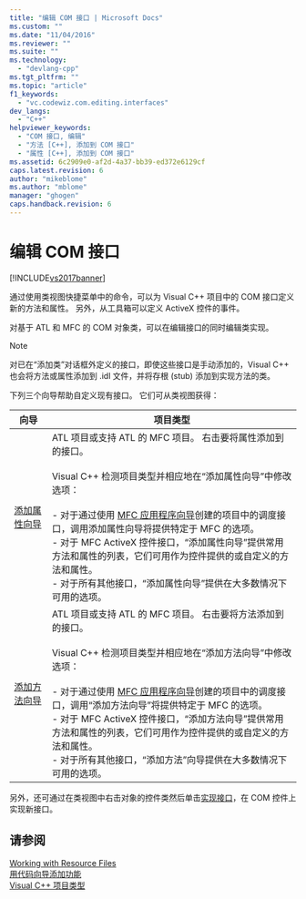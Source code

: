 ```yaml
---
title: "编辑 COM 接口 | Microsoft Docs"
ms.custom: ""
ms.date: "11/04/2016"
ms.reviewer: ""
ms.suite: ""
ms.technology: 
  - "devlang-cpp"
ms.tgt_pltfrm: ""
ms.topic: "article"
f1_keywords: 
  - "vc.codewiz.com.editing.interfaces"
dev_langs: 
  - "C++"
helpviewer_keywords: 
  - "COM 接口, 编辑"
  - "方法 [C++], 添加到 COM 接口"
  - "属性 [C++], 添加到 COM 接口"
ms.assetid: 6c2909e0-af2d-4a37-bb39-ed372e6129cf
caps.latest.revision: 6
author: "mikeblome"
ms.author: "mblome"
manager: "ghogen"
caps.handback.revision: 6
---
```

# 编辑 COM 接口
[!INCLUDE[vs2017banner](../assembler/inline/includes/vs2017banner.md)]

通过使用类视图快捷菜单中的命令，可以为 Visual C\+\+ 项目中的 COM 接口定义新的方法和属性。  另外，从工具箱可以定义 ActiveX 控件的事件。  
  
 对基于 ATL 和 MFC 的 COM 对象类，可以在编辑接口的同时编辑类实现。  
  
> [!NOTE]
>  对已在“添加类”对话框外定义的接口，即使这些接口是手动添加的，Visual C\+\+ 也会将方法或属性添加到 .idl 文件，并将存根 \(stub\) 添加到实现方法的类。  
  
 下列三个向导帮助自定义现有接口。  它们可从类视图获得：  
  
|向导|项目类型|  
|--------|----------|  
|[添加属性向导](../ide/names-add-property-wizard.md)|ATL 项目或支持 ATL 的 MFC 项目。  右击要将属性添加到的接口。<br /><br /> Visual C\+\+ 检测项目类型并相应地在“添加属性向导”中修改选项：<br /><br /> -   对于通过使用 [MFC 应用程序向导](../mfc/reference/mfc-application-wizard.md)创建的项目中的调度接口，调用添加属性向导将提供特定于 MFC 的选项。<br />-   对于 MFC ActiveX 控件接口，“添加属性向导”提供常用方法和属性的列表，它们可用作为控件提供的或自定义的方法和属性。<br />-   对于所有其他接口，“添加属性向导”提供在大多数情况下可用的选项。|  
|[添加方法向导](../ide/add-method-wizard.md)|ATL 项目或支持 ATL 的 MFC 项目。  右击要将方法添加到的接口。<br /><br /> Visual C\+\+ 检测项目类型并相应地在“添加方法向导”中修改选项：<br /><br /> -   对于通过使用 [MFC 应用程序向导](../mfc/reference/mfc-application-wizard.md)创建的项目中的调度接口，调用“添加方法向导”将提供特定于 MFC 的选项。<br />-   对于 MFC ActiveX 控件接口，“添加方法向导”提供常用方法和属性的列表，它们可用作为控件提供的或自定义的方法和属性。<br />-   对于所有其他接口，“添加方法”向导提供在大多数情况下可用的选项。|  
  
 另外，还可通过在类视图中右击对象的控件类然后单击[实现接口](../ide/implement-interface-wizard.md)，在 COM 控件上实现新接口。  
  
## 请参阅  
 [Working with Resource Files](../mfc/working-with-resource-files.md)   
 [用代码向导添加功能](../ide/adding-functionality-with-code-wizards-cpp.md)   
 [Visual C\+\+ 项目类型](../ide/visual-cpp-project-types.md)